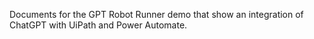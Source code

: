 Documents for the GPT Robot Runner demo that show an integration of ChatGPT with UiPath and Power Automate.
